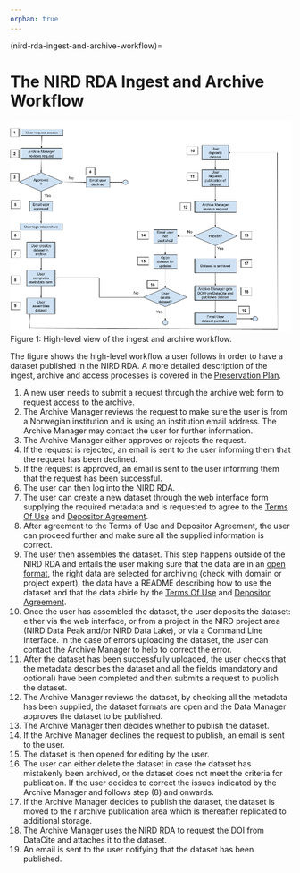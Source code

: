 ```yaml
---
orphan: true
---
```


(nird-rda-ingest-and-archive-workflow)=

# The NIRD RDA Ingest and Archive Workflow


![ingest_and_archive_workflow](imgs/ingest_and_archive_workflow.png "ingest and archive workflow")
Figure 1: High-level view of the ingest and archive workflow.

The figure shows the high-level workflow a user follows in order to have a dataset published in
the NIRD RDA. A more detailed description of the ingest, archive and access processes is
covered in the [Preservation Plan](https://www.sigma2.no/nird-research-data-archive-preservation-plan).

1. A new user needs to submit a request through the archive web form to request access to the archive.
2. The Archive Manager reviews the request to make sure the user is from a Norwegian institution and is using an institution email address. The Archive Manager may contact the user for further information.
3. The Archive Manager either approves or rejects the request.
4. If the request is rejected, an email is sent to the user informing them that the request has been declined.
5. If the request is approved, an email is sent to the user informing them that the request has been successful.
6. The user can then log into the NIRD RDA.
7. The user can create a new dataset through the web interface form supplying the required metadata and is requested to agree to the [Terms Of Use](https://www.sigma2.no/nird-research-data-archive-terms-use) and  [Depositor Agreement](https://www.sigma2.no/nird-research-data-archive-depositor-agreement).
8. After agreement to the Terms of Use and Depositor Agreement, the user can proceed further and make sure all the supplied information is correct.
9. The user then assembles the dataset. This step happens outside of the NIRD RDA and entails the user making sure that the data are in an [open format](https://opendataformats.org), the right data are selected for archiving (check with domain or project expert), the data have a README describing how to use the dataset and that the data abide by the [Terms Of Use](https://www.sigma2.no/nird-research-data-archive-terms-use) and  [Depositor Agreement](https://www.sigma2.no/nird-research-data-archive-depositor-agreement).
10. Once the user has assembled the dataset, the user deposits the dataset: either via the web interface, or from a project in the NIRD project area (NIRD Data Peak and/or NIRD Data Lake), or via a Command Line Interface. In the case of errors uploading the dataset, the user can contact the Archive Manager to help to correct the error.
11. After the dataset has been successfully uploaded, the user checks that the metadata describes the dataset and all the fields (mandatory and optional) have been completed and then submits a request to publish the dataset.
12. The Archive Manager reviews the dataset, by checking all the metadata has been supplied, the dataset formats are open and the Data Manager approves the dataset to be published.
13. The Archive Manager then decides whether to publish the dataset.
14. If the Archive Manager declines the request to publish, an email is sent to the user.
15. The dataset is then opened for editing by the user.
16. The user can either delete the dataset in case the dataset has mistakenly been archived, or the dataset does not meet the criteria for publication. If the user decides to correct the issues indicated by the Archive Manager and follows step (8) and onwards.
17. If the Archive Manager decides to publish the dataset, the dataset is moved to the r archive publication area which is thereafter replicated to additional storage.
18. The Archive Manager uses the NIRD RDA to request the DOI from DataCite and attaches it to the dataset.
19. An email is sent to the user notifying that the dataset has been published.
